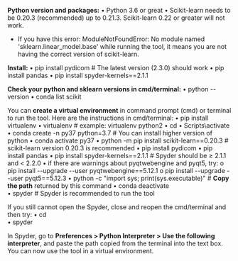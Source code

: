 **Python version and packages:**
•	Python 3.6 or great
•	Scikit-learn needs to be 0.20.3 (recommended) up to 0.21.3. Scikit-learn 0.22 or greater will not work. 
- If you have this error: ModuleNotFoundError: No module named 'sklearn.linear_model.base' while running the tool, it means you are not having the correct version of scikit-learn. 

**Install:**
•	pip install pydicom            # The latest version (2.3.0) should work
•	pip install pandas
•	pip install spyder-kernels==2.1.1

**Check your python and sklearn versions in cmd/terminal:**
•	python --version
•	conda list scikit

You can **create a virtual environment** in command prompt (cmd) or terminal to run the tool. Here are the instructions in cmd/terminal: 
•	pip install virtualenv
•	virtualenv <new environment>          # example: virtualenv python2
•	cd <new environment>
•	Scripts\activate
•	conda create -n py37 python=3.7      # You can install higher version of python
•	conda activate py37
•	python -m pip install scikit-learn==0.20.3     # scikit-learn version 0.20.3 is recommended
•	pip install pydicom
•	pip install pandas
•	pip install spyder-kernels==2.1.1       # Spyder should be ≥ 2.1.1 and < 2.2.0
•	if there are warnings about pyqtwebengine and pyqt5, try: 
o	pip install --upgrade --user pyqtwebengine==5.12.1
o	pip install --upgrade --user pyqt5==5.12.3
•	python -c "import sys; print(sys.executable)"   # **Copy the path** returned by this command
•	conda deactivate              
•	spyder 			# Spyder is recommended to run the tool

If you still cannot open the Spyder, close and reopen the cmd/terminal and then try:
•	cd <new environment>         
•	spyder

In Spyder, go to **Preferences > Python Interpreter > Use the following interpreter**, and paste the path copied from the terminal into the text box. You can now use the tool in a virtual environment. 
